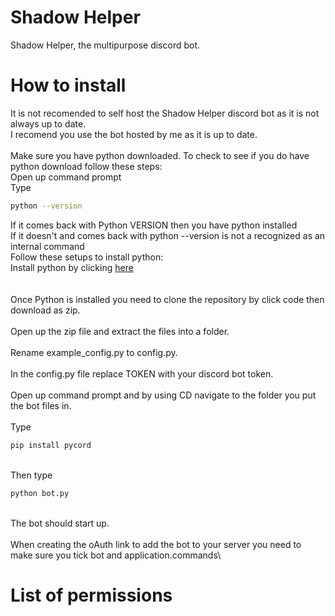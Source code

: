 # Shadow Helper
 Shadow Helper, the multipurpose discord bot.


# How to install
It is not recomended to self host the Shadow Helper discord bot as it is not always up to date.\
I recomend you use the bot hosted by me as it is up to date.
\
\
Make sure you have python downloaded. To check to see if you do have python download follow these steps:\
Open up command prompt\
Type
```sh
python --version
```
If it comes back with Python VERSION then you have python installed\
If it doesn't and comes back with python --version is not a recognized as an internal command\
Follow these setups to install python:\
Install python by clicking [here](https://python.org)\
\
\
Once Python is installed you need to clone the repository by click code then download as zip.\
\
Open up the zip file and extract the files into a folder.\
\
Rename example_config.py to config.py.\
\
In the config.py file replace TOKEN with your discord bot token.\
\
Open up command prompt and by using CD navigate to the folder you put the bot files in.\
\
Type
```sh
pip install pycord
```
\
Then type
```sh
python bot.py
```
\
The bot should start up.\
\
When creating the oAuth link to add the bot to your server you need to make sure you tick bot and application.commands\


# List of permissions
